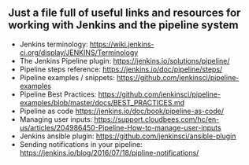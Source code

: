 ## Just a file full of useful links and resources for working with Jenkins and the pipeline system

* Jenkins terminology: https://wiki.jenkins-ci.org/display/JENKINS/Terminology
* The Jenkins Pipeline plugin: https://jenkins.io/solutions/pipeline/
* Pipeline steps reference: https://jenkins.io/doc/pipeline/steps/
* Pipeline examples / snippets: https://github.com/jenkinsci/pipeline-examples
* Pipeline Best Practices: https://github.com/jenkinsci/pipeline-examples/blob/master/docs/BEST_PRACTICES.md
* Pipeline as code https://jenkins.io/doc/book/pipeline-as-code/
* Managing user inputs: https://support.cloudbees.com/hc/en-us/articles/204986450-Pipeline-How-to-manage-user-inputs
* Jenkins ansible plugin: https://github.com/jenkinsci/ansible-plugin
* Sending notifications in your pipeline: https://jenkins.io/blog/2016/07/18/pipline-notifications/
